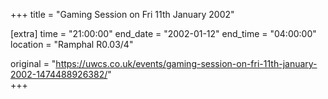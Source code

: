 +++
title = "Gaming Session on Fri 11th January 2002"

[extra]
time = "21:00:00"
end_date = "2002-01-12"
end_time = "04:00:00"
location = "Ramphal R0.03/4"

original = "https://uwcs.co.uk/events/gaming-session-on-fri-11th-january-2002-1474488926382/"    
+++



